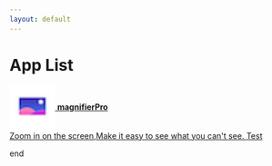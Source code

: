 ```yaml
---
layout: default
---
```


# App List


<div>
<a href="./magnifier/magnifier">
  <img style="vertical-align:middle" src="./magnifier/icon.png" height="80">
  <span style=""><strong>magnifierPro</strong>
  <br>Zoom in on the screen,Make it easy to see what you can't see.
  </span>
  <span style="">Test</span>
</a>
</div>


end

